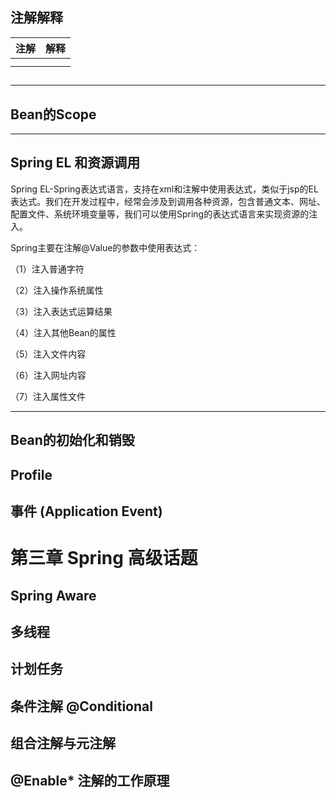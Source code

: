 ## 注解解释

| 注解 | 解释 |
| :---: | :---: |
|  |  |
|  |  |

## 

## 

## 

## 

## 

## 

---

## Bean的Scope

---

## Spring EL 和资源调用

Spring EL-Spring表达式语言，支持在xml和注解中使用表达式，类似于jsp的EL表达式。我们在开发过程中，经常会涉及到调用各种资源，包含普通文本、网址、配置文件、系统环境变量等，我们可以使用Spring的表达式语言来实现资源的注入。

Spring主要在注解@Value的参数中使用表达式：

（1）注入普通字符

（2）注入操作系统属性

（3）注入表达式运算结果

（4）注入其他Bean的属性

（5）注入文件内容

（6）注入网址内容

（7）注入属性文件

---

## Bean的初始化和销毁

## Profile

## 事件 \(Application Event\)

# 第三章 Spring 高级话题

## Spring Aware

## 多线程

## 计划任务

## 条件注解 @Conditional

## 组合注解与元注解

## @Enable\* 注解的工作原理



